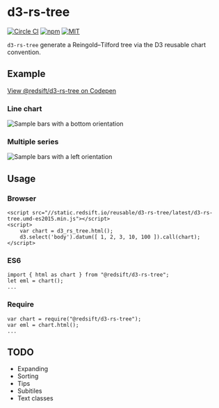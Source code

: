 # d3-rs-tree

[![Circle CI](https://img.shields.io/circleci/project/redsift/d3-rs-tree.svg?style=flat-square)](https://circleci.com/gh/redsift/d3-rs-tree)
[![npm](https://img.shields.io/npm/v/@redsift/d3-rs-tree.svg?style=flat-square)](https://www.npmjs.com/package/@redsift/d3-rs-tree)
[![MIT](https://img.shields.io/badge/license-MIT-blue.svg?style=flat-square)](https://raw.githubusercontent.com/redsift/d3-rs-tree/master/LICENSE)

`d3-rs-tree` generate a Reingold–Tilford tree via the D3 reusable chart convention.

## Example

[View @redsift/d3-rs-tree on Codepen](http://codepen.io/collection/DgkEpa/)

### Line chart

![Sample bars with a bottom orientation](https://bricks.redsift.cloud/reusable/d3-rs-tree.svg?_datum=[1,200,3100,1000]&orientation=bottom)

### Multiple series

![Sample bars with a left orientation](https://bricks.redsift.cloud/reusable/d3-rs-tree.svg?_datum=[[1,2,4],[0,1]])

## Usage

### Browser

    <script src="//static.redsift.io/reusable/d3-rs-tree/latest/d3-rs-tree.umd-es2015.min.js"></script>
    <script>
        var chart = d3_rs_tree.html();
        d3.select('body').datum([ 1, 2, 3, 10, 100 ]).call(chart);
    </script>

### ES6

    import { html as chart } from "@redsift/d3-rs-tree";
    let eml = chart();
    ...

### Require

    var chart = require("@redsift/d3-rs-tree");
    var eml = chart.html();
    ...

## TODO
- Expanding
- Sorting
- Tips
- Subitiles
- Text classes